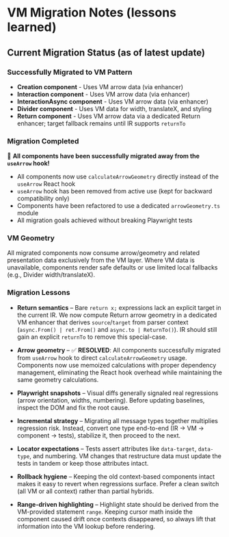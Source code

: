 # VM Migration Notes (lessons learned)

## Current Migration Status (as of latest update)

### Successfully Migrated to VM Pattern
- **Creation component** - Uses VM arrow data (via enhancer)
- **Interaction component** - Uses VM arrow data (via enhancer)
- **InteractionAsync component** - Uses VM arrow data (via enhancer)
- **Divider component** - Uses VM data for width, translateX, and styling
- **Return component** - Uses VM arrow data via a dedicated Return enhancer; target fallback remains until IR supports `returnTo`

### Migration Completed
🎉 **All components have been successfully migrated away from the `useArrow` hook!**

- All components now use `calculateArrowGeometry` directly instead of the `useArrow` React hook
- `useArrow` hook has been removed from active use (kept for backward compatibility only)
- Components have been refactored to use a dedicated `arrowGeometry.ts` module
- All migration goals achieved without breaking Playwright tests

### VM Geometry
All migrated components now consume arrow/geometry and related presentation data exclusively from the VM layer. Where VM data is unavailable, components render safe defaults or use limited local fallbacks (e.g., Divider width/translateX).

### Migration Lessons

- **Return semantics** – Bare `return x;` expressions lack an explicit target in the current IR. We now compute Return arrow geometry in a dedicated VM enhancer that derives `source`/`target` from parser context (`async.From() | ret.From()` and `async.to | ReturnTo()`). IR should still gain an explicit `returnTo` to remove this special-case.

- **Arrow geometry** – ✅ **RESOLVED**: All components successfully migrated from `useArrow` hook to direct `calculateArrowGeometry` usage. Components now use memoized calculations with proper dependency management, eliminating the React hook overhead while maintaining the same geometry calculations.

- **Playwright snapshots** – Visual diffs generally signaled real regressions (arrow orientation, widths, numbering). Before updating baselines, inspect the DOM and fix the root cause.

- **Incremental strategy** – Migrating all message types together multiplies regression risk. Instead, convert one type end-to-end (IR → VM → component → tests), stabilize it, then proceed to the next.

- **Locator expectations** – Tests assert attributes like `data-target`, `data-type`, and numbering. VM changes that restructure data must update the tests in tandem or keep those attributes intact.

- **Rollback hygiene** – Keeping the old context-based components intact makes it easy to revert when regressions surface. Prefer a clean switch (all VM or all context) rather than partial hybrids.
- **Range-driven highlighting** – Highlight state should be derived from the VM-provided statement `range`. Keeping cursor math inside the component caused drift once contexts disappeared, so always lift that information into the VM lookup before rendering.
